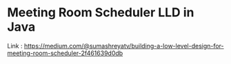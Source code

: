 # Meeting Room Scheduler LLD in Java
Link : https://medium.com/@sumashreyatv/building-a-low-level-design-for-meeting-room-scheduler-2f461639d0db